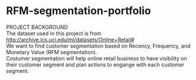 # RFM-segmentation-portfolio
PROJECT BACKGROUND\
The dataset used in this project is from http://archive.ics.uci.edu/ml/datasets/Online+Retail# \
We want to find customer segmentation based on Recency, Frequency, and Monetary Value (RFM segmentation).\
Costumer segmentation will help online retail business to have visibility on their customer segment and plan actions to engange with each customer segment.
